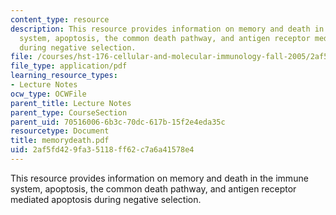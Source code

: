 ```yaml
---
content_type: resource
description: This resource provides information on memory and death in the immune
  system, apoptosis, the common death pathway, and antigen receptor mediated apoptosis
  during negative selection.
file: /courses/hst-176-cellular-and-molecular-immunology-fall-2005/2af5fd429fa35118ff62c7a6a41578e4_memorydeath.pdf
file_type: application/pdf
learning_resource_types:
- Lecture Notes
ocw_type: OCWFile
parent_title: Lecture Notes
parent_type: CourseSection
parent_uid: 70516006-6b3c-70dc-617b-15f2e4eda35c
resourcetype: Document
title: memorydeath.pdf
uid: 2af5fd42-9fa3-5118-ff62-c7a6a41578e4
---
```

This resource provides information on memory and death in the immune system, apoptosis, the common death pathway, and antigen receptor mediated apoptosis during negative selection.


